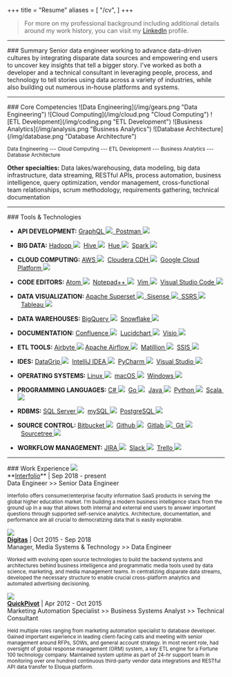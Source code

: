 +++
title = "Resume"
aliases = [
    "/cv",
]
+++
> For more on my professional background including additional details around my work history, you can visit my <a href="https://www.linkedin.com/in/andrewrgoss" target="_blank">LinkedIn</a> profile.

<hr>
### <a name="summary"></a>Summary
Senior data engineer working to advance data-driven cultures by integrating disparate data sources and empowering end users to uncover key insights that tell a bigger story. I've worked as both a developer and a technical consultant in leveraging people, process, and technology to tell stories using data across a variety of industries, while also building out numerous in-house platforms and systems.

<hr>
### <a name="core_competencies"></a>Core Competencies
![Data Engineering](/img/gears.png "Data Engineering")
![Cloud Computing](/img/cloud.png "Cloud Computing")
![ETL Development](/img/coding.png "ETL Development")
![Business Analytics](/img/analysis.png "Business Analytics")
![Database Architecture](/img/database.png "Database Architecture")

<sub>Data Engineering --- Cloud Computing --- ETL Development --- Business Analytics --- Database Architecture</sub><br>

<b>Other specialties:</b> Data lakes/warehousing, data modeling, big data infrastructure, data streaming, RESTful APIs, process automation, business intelligence, query optimization, vendor management, cross-functional team relationships, scrum methodology, requirements gathering, technical documentation

<hr>
### <a name="tools_technologies"></a>Tools & Technologies

* <b>API DEVELOPMENT:</b> <a href="https://graphql.org" target="_blank">GraphQL&nbsp;<img src="/img/graphql.png">&nbsp;&nbsp;<a href="https://www.getpostman.com" target="_blank">Postman&nbsp;<img src="/img/postman.png"></a>

* <b>BIG DATA:</b> <a href="http://hadoop.apache.org" target="_blank">Hadoop&nbsp;<img src="/img/hadoop.png"></a>&nbsp;&nbsp;<a href="https://hive.apache.org" target="_blank">Hive&nbsp;<img src="/img/hive.png"></a>&nbsp;&nbsp;<a href="http://gethue.com" target="_blank">Hue&nbsp;<img src="/img/hue.png"></a>&nbsp;&nbsp;<a href="https://spark.apache.org" target="_blank">Spark&nbsp;<img src="/img/spark.png"></a>

* <b>CLOUD COMPUTING:</b> <a href="https://aws.amazon.com" target="_blank">AWS&nbsp;<img src="/img/aws.png"></a>&nbsp;&nbsp;<a href="https://www.cloudera.com/products/open-source/apache-hadoop/key-cdh-components.html" target="_blank">Cloudera CDH&nbsp;<img src="/img/cloudera.png"></a>&nbsp;&nbsp;<a href="https://cloud.google.com" target="_blank">Google Cloud Platform&nbsp;<img src="/img/gcp.png"></a>

* <b>CODE EDITORS:</b> <a href="https://atom.io" target="_blank">Atom&nbsp;<img src="/img/atom.png"></a>&nbsp;&nbsp;<a href="https://notepad-plus-plus.org" target="_blank">Notepad++&nbsp;<img src="/img/notepad++.png"></a>&nbsp;&nbsp;<a href="http://www.vim.org" target="_blank">Vim&nbsp;<img src="/img/vim.png"></a>&nbsp;&nbsp;<a href="https://www.visualstudio.com" target="_blank">Visual Studio Code&nbsp;<img src="/img/visual_studio_code.png"></a>

* <b>DATA VISUALIZATION:</b> <a href="https://superset.apache.org" target="_blank">Apache Superset&nbsp;<img src="/img/apache_superset.png">&nbsp;&nbsp;<a href="https://www.sisense.com" target="_blank">Sisense&nbsp;<img src="/img/sisense.png">&nbsp;&nbsp;<a href="https://msdn.microsoft.com/en-us/library/ms159106.aspx" target="_blank">SSRS&nbsp;<img src="/img/mssqlserver.png"></a>&nbsp;&nbsp;<a href="http://www.tableau.com" target="_blank">Tableau&nbsp;<img src="/img/tableau.png"></a>

* <b>DATA WAREHOUSES:</b> <a href="https://cloud.google.com/solutions/bigquery-data-warehouse" target="_blank">BigQuery&nbsp;<img src="/img/bigquery.png"></a>&nbsp;&nbsp;<a href="https://www.snowflake.com" target="_blank">Snowflake&nbsp;<img src="/img/snowflake.png"></a>

* <b>DOCUMENTATION:</b> <a href="https://confluence.atlassian.com" target="_blank">Confluence&nbsp;<img src="/img/confluence.png"></a>&nbsp;&nbsp;<a href="https://www.lucidchart.com" target="_blank">Lucidchart&nbsp;<img src="/img/lucidchart.png"></a>&nbsp;&nbsp;<a href="https://products.office.com/en-us/visio/flowchart-software" target="_blank">Visio&nbsp;<img src="/img/msvisio.png"></a>

* <b>ETL TOOLS:</b>
<a href="https://airbyte.io" target="_blank">Airbyte&nbsp;<img src="/img/airbyte.png"></a>&nbsp;<a href="https://airflow.apache.org" target="_blank">Apache Airflow&nbsp;<img src="/img/airflow.png"></a>&nbsp;&nbsp;<a href="https://www.matillion.com" target="_blank">Matillion&nbsp;<img src="/img/matillion.png"></a>&nbsp;&nbsp;<a href="https://docs.microsoft.com/en-us/sql/integration-services/sql-server-integration-services" target="_blank">SSIS&nbsp;<img src="/img/mssqlserver.png"></a>

* <b>IDES:</b> <a href="https://www.jetbrains.com/datagrip" target="_blank">DataGrip&nbsp;<img src="/img/datagrip.png"></a>&nbsp;&nbsp;<a href="https://www.jetbrains.com/idea" target="_blank">IntelliJ IDEA&nbsp;<img src="/img/intellij_idea.png"></a>&nbsp;&nbsp;<a href="https://www.jetbrains.com/pycharm" target="_blank">PyCharm&nbsp;<img src="/img/pycharm.png"></a>&nbsp;&nbsp;<a href="https://www.visualstudio.com" target="_blank">Visual Studio&nbsp;<img src="/img/visual_studio.png"></a>

* <b>OPERATING SYSTEMS:</b> <a href="https://www.linux.com" target="_blank">Linux&nbsp;<img src="/img/linux.png"></a>&nbsp;&nbsp;<a href="https://www.apple.com/macos" target="_blank">macOS&nbsp;<img src="/img/macos.png"></a>&nbsp;&nbsp;<a href="http://www.microsoft.com/en-us/windows" target="_blank">Windows&nbsp;<img src="/img/windows.png"></a>

* <b>PROGRAMMING LANGUAGES:</b> <a href="https://msdn.microsoft.com/en-us/library/z1zx9t92.aspx" target="_blank">C#&nbsp;<img src="/img/csharp.png"></a>&nbsp;&nbsp;<a href="https://golang.org" target="_blank">Go&nbsp;<img src="/img/golang.png"></a>&nbsp;&nbsp;<a href="https://java.com" target="_blank">Java&nbsp;<img src="/img/java.png"></a>&nbsp;&nbsp;<a href="https://www.python.org" target="_blank">Python&nbsp;<img src="/img/python.png"></a>&nbsp;&nbsp;<a href="http://www.scala-lang.org" target="_blank">Scala&nbsp;<img src="/img/scala.png"></a>

* <b>RDBMS:</b> <a href="https://www.microsoft.com/en-us/sql-server" target="_blank">SQL Server&nbsp;<img src="/img/mssqlserver.png"></a>&nbsp;&nbsp;<a href="https://www.mysql.com" target="_blank">mySQL&nbsp;<img src="/img/mysql.png"></a>&nbsp;&nbsp;<a href="https://www.postgresql.org" target="_blank">PostgreSQL&nbsp;<img src="/img/postgresql.png"></a>

* <b>SOURCE CONTROL:</b> <a href="https://www.atlassian.com/software/bitbucket" target="_blank">Bitbucket&nbsp;<img src="/img/bitbucket.png"></a>&nbsp;&nbsp;<a href="https://github.com" target="_blank">Github&nbsp;<img src="/img/github.png"></a>&nbsp;&nbsp;<a href="https://about.gitlab.com" target="_blank">Gitlab&nbsp;<img src="/img/gitlab.png">&nbsp;&nbsp;<a href="https://git-scm.com" target="_blank">Git&nbsp;<img src="/img/git.png"></a>&nbsp;&nbsp;<a href="https://www.sourcetreeapp.com" target="_blank">Sourcetree&nbsp;<img src="/img/sourcetree.png"></a>

* <b>WORKFLOW MANAGEMENT:</b> <a href="https://www.atlassian.com/software/jira" target="_blank">JIRA&nbsp;<img src="/img/jira.png"></a>&nbsp;&nbsp;<a href="https://slack.com" target="_blank">Slack&nbsp;<img src="/img/slack.png"></a>&nbsp;&nbsp;<a href="https://trello.com" target="_blank">Trello&nbsp;<img src="/img/trello.png"></a>

<hr>
### <a name="work_experience"></a>Work Experience
<a href="https://www.interfolio.com" target="_blank"><img src="/img/interfolio_logo.png"></a><br>
**<a href="https://www.interfolio.com" target="_blank">Interfolio</a>** | Sep 2018 - present<br>
Data Engineer >> Senior Data Engineer
<p><sub>Interfolio offers consumer/enterprise faculty information SaaS products in serving the global higher education market. I’m building a modern business intelligence stack from the ground up in a way that allows both internal and external end users to answer important questions through supported self-service analytics. Architecture, documentation, and performance are all crucial to democratizing data that is easily explorable.</sub></p>

<a href="http://www.digitas.com/us" target="_blank"><img src="/img/digitas_logo.png"></a><br>
**<a href="http://www.digitas.com/us" target="_blank">Digitas</a>** | Oct 2015 - Sep 2018<br>
Manager, Media Systems & Technology >> Data Engineer
<p><sub>Worked with evolving open source technologies to build the backend systems and architectures behind business intelligence and programmatic media tools used by data science, marketing, and media management teams. In centralizing disparate data streams, developed the necessary structure to enable crucial cross-platform analytics and automated advertising decisioning.</sub></p>

<a href="http://www.quickpivot.com" target="_blank"><img src="/img/quickpivot_logo.png"></a><br>
**<a href="http://www.quickpivot.com" target="_blank">QuickPivot</a>** | Apr 2012 - Oct 2015<br>
Marketing Automation Specialist >> Business Systems Analyst >> Technical Consultant
<p><sub>Held multiple roles ranging from marketing automation specialist to database developer. Gained important experience in leading client-facing calls and meeting with senior management around RFPs, SOWs, and general account strategy. In most recent role, had oversight of global response management (GRM) system, a key ETL engine for a Fortune 100 technology company. Maintained system uptime as part of 24-hr support team in monitoring over one hundred continuous third-party vendor data integrations and RESTful API data transfer to Eloqua platform.</sub></p>